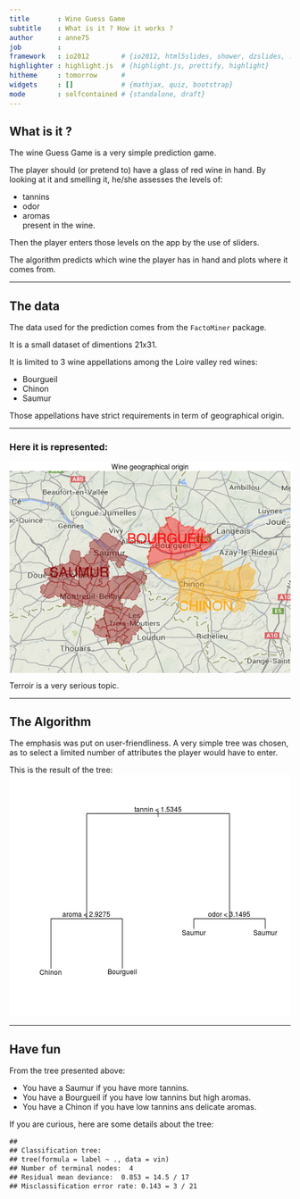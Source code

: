 ```yaml
---
title       : Wine Guess Game
subtitle    : What is it ? How it works ?
author      : anne75
job         : 
framework   : io2012        # {io2012, html5slides, shower, dzslides, ...}
highlighter : highlight.js  # {highlight.js, prettify, highlight}
hitheme     : tomorrow      # 
widgets     : []            # {mathjax, quiz, bootstrap}
mode        : selfcontained # {standalone, draft}
---
```


## What is it ?

The wine Guess Game is a very simple prediction game.  

The player should (or pretend to) have a glass of red wine in hand.
By looking at it and smelling it, he/she assesses the levels of:      
 - tannins   
 - odor   
 - aromas  
present in the wine.

Then the player enters those levels on the app by the use of sliders.

The algorithm predicts which wine the player has in hand and plots where it comes from.

---

## The data

The data used for the prediction comes from the ` FactoMiner ` package. 

It is a  small dataset of dimentions 21x31.

It is limited to 3 wine appellations among the Loire valley red wines:   
 - Bourgueil   
 - Chinon   
 - Saumur  

Those appellations have strict requirements in term of geographical origin.

---

### Here it is represented:   


<img src="assets/fig/unnamed-chunk-2.png" title="plot of chunk unnamed-chunk-2" alt="plot of chunk unnamed-chunk-2" style="display: block; margin: auto;" />

Terroir is a very serious topic.

---

## The Algorithm

The emphasis was put on user-friendliness.
A very simple tree was chosen, as to select a limited number of attributes the player would have to enter.

This is the result of the tree:   
![plot of chunk unnamed-chunk-3](assets/fig/unnamed-chunk-3.png) 

---

## Have fun

From the tree presented above:   

  - You have a Saumur if you have more tannins.   
  - You have a Bourgueil if you have low tannins but high aromas.   
  - You have a Chinon if you have low tannins ans delicate aromas.   

If you are curious, here are some details about the tree:   

```
## 
## Classification tree:
## tree(formula = label ~ ., data = vin)
## Number of terminal nodes:  4 
## Residual mean deviance:  0.853 = 14.5 / 17 
## Misclassification error rate: 0.143 = 3 / 21
```
